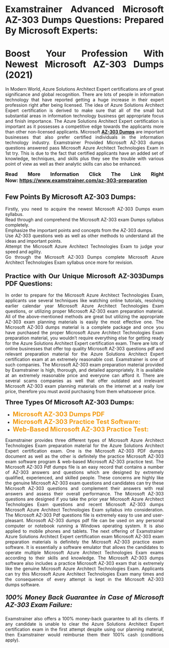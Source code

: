 <h1 style="text-align: justify;">Examstrainer Advanced Microsoft AZ-303 Dumps Questions: Prepared By Microsoft Experts:</h1>

<h1 style="text-align: justify;"><strong>Boost Your Profession With Newest Microsoft AZ-303 Dumps (2021)</strong></h1>

<p style="text-align: justify;">In Modern World, Azure Solutions Architect Expert certifications are of great significance and global recognition. There are lots of people in information technology that have reported getting a huge increase in their expert profession right after being licensed. The idea of Azure Solutions Architect Expert certification is derived to make sure that all of the small but substantial areas in information technology business get appropriate focus and finish importance. The Azure Solutions Architect Expert certification is important as it possesses a competitive edge towards the applicants more than other non-licensed applicants. Microsoft <a href="https://www.examstrainer.com/az-303-preparation"><strong>AZ-303 Dumps</strong></a> are important businesses that also prefer certified individuals in the information technology industry. Examstrainer Provided Microsoft AZ-303 dumps questions answered pass Microsoft Azure Architect Technologies Exam in 1st try. This is due to the fact that certified applicants have an added set of knowledge, techniques, and skills plus they see the trouble with various point of view as well as their analytic skills can also be enhanced.</p>

<p style="text-align: justify;"><strong><span style="font-size:16px;">Read More Information Click The Link Right Now:</span></strong> <span style="font-size:16px;"><strong><a href="https://www.examstrainer.com/az-303-preparation">https://www.examstrainer.com/az-303-preparation</a></strong></span></p>

<h2 style="text-align: justify;"><strong>Few Points By Microsoft AZ-303 Dumps:</strong></h2>

<p style="text-align: justify;">Firstly, you need to acquire the newest Microsoft AZ-303 Dumps exam syllabus.<br />
Read through and comprehend the Microsoft AZ-303 exam Dumps syllabus completely.<br />
Emphasize the important points and concepts from the AZ-303 dumps.<br />
Use AZ-303 questions web as well as other methods to understand all the ideas and important points.<br />
Attempt the Microsoft Azure Architect Technologies Exam to judge your speed and agility.<br />
Go through the Microsoft AZ-303 Dumps complete Microsoft Azure Architect Technologies Exam syllabus once more for revision.</p>

<h3 style="text-align: justify;"><strong><span style="font-size:20px;">Practice with Our Unique Microsoft AZ-303Dumps PDF Questions:</span></strong></h3>

<p style="text-align: justify;">In order to prepare for the Microsoft Azure Architect Technologies Exam, applicants use several techniques like watching online tutorials, resolving earlier calendar year Microsoft Azure Architect Technologies Exam questions, or utilizing proper Microsoft AZ-303 exam preparation material. All of the above-mentioned methods are great but utilizing the appropriate AZ-303 exam planning materials is easily the most effective one. The Microsoft AZ-303 dumps material is a complete package and once you have purchased the proper Microsoft Azure Architect Technologies Exam preparation material, you wouldn’t require everything else for getting ready for the Azure Solutions Architect Expert certification exam. There are lots of online businesses that offer top quality Microsoft AZ-303 questions pdf and relevant preparation material for the Azure Solutions Architect Expert certification exam at an extremely reasonable cost. Examstrainer is one of such companies. The Microsoft AZ-303 exam preparation material provided by Examstrainer is high, thorough, and detailed appropriately. It is available at an extremely reasonable price and everyone can afford it. There are several scams companies as well that offer outdated and irrelevant Microsoft AZ-303 exam planning materials on the internet at a really low price, therefore you must avoid purchasing from them whatsoever price.</p>

<p style="text-align: justify;"><strong><span style="font-size:20px;">Three Types Of Microsoft AZ-303 Dumps:</span></strong></p>

<ul>
	<li style="text-align: justify;"><span style="color:#f39c12;"><strong><span style="font-size:20px;">Microsoft AZ-303 Dumps PDF</span></strong></span></li>
	<li style="text-align: justify;"><span style="color:#f39c12;"><strong><span style="font-size:20px;">Microsoft AZ-303 Practice Test Software:</span></strong></span></li>
	<li style="text-align: justify;"><span style="color:#f39c12;"><strong><span style="font-size:20px;">Web-Based Microsoft AZ-303 Practice Test:</span></strong></span></li>
</ul>

<p style="text-align: justify;">Examstrainer provides three different types of Microsoft Azure Architect Technologies Exam preparation material for the Azure Solutions Architect Expert certification exam. One is the Microsoft AZ-303 PDF dumps document as well as the other is definitely the practice Microsoft AZ-303 exam software program & web-based Microsoft AZ-303 practice test. The Microsoft AZ-303 Pdf dumps file is an easy record that contains a number of AZ-303 answers and questions which are designed by extremely qualified, experienced, and skilled people. These concerns are highly like the genuine Microsoft AZ-303 exam questions and candidates can try these Microsoft AZ-303 questions and complement their answers with real answers and assess their overall performance. The Microsoft AZ-303 questions are designed if you take the prior year Microsoft Azure Architect Technologies Exam questions and recent Microsoft AZ-303 dumps Microsoft Azure Architect Technologies Exam syllabus into consideration. The Microsoft AZ-303 Pdf questions file is extremely easy to use and user-pleasant. Microsoft AZ-303 dumps pdf file can be used on any personal computer or notebook running a Windows operating system. It is also applied to mobile phones and tablets. The next offering of Examstrainer Azure Solutions Architect Expert certification exam Microsoft AZ-303 exam preparation materials is definitely the Microsoft AZ-303 practice exam software. It is essentially a software emulator that allows the candidates to operate multiple Microsoft Azure Architect Technologies Exam exams according to their skills and knowledge. The Microsoft AZ-303 dumps software also includes a practice Microsoft AZ-303 exam that is extremely like the genuine Microsoft Azure Architect Technologies Exam. Applicants can try this Microsoft Azure Architect Technologies Exam many times and the consequence of every attempt is kept in the Microsoft AZ-303 dumps software.</p>

<h5 style="text-align: justify;"><strong><span style="font-size:20px;">100% Money Back Guarantee in Case of Microsoft AZ-303 Exam Failure:</span></strong></h5>

<p style="text-align: justify;">Examstrainer also offers a 100% money-back guarantee to all its clients. If any candidate is unable to clear the Azure Solutions Architect Expert certification exam in the first attempt despite using our planning material, then Examstrainer would reimburse them their 100% cash (conditions apply).</p>
